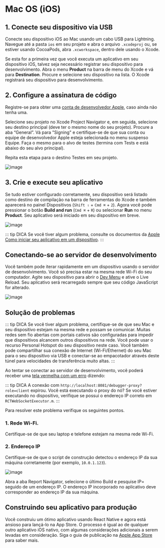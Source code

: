 # Mac OS (iOS)

## 1. Conecte seu dispositivo via USB

Conecte seu dispositivo iOS ao Mac usando um cabo USB para Lightning. Navegue até a pasta `ios` em seu projeto e abra o arquivo `.xcodeproj` ou, se estiver usando CocoaPods, abra `.xcworkspace`, dentro dele usando o Xcode.

Se esta for a primeira vez que você executa um aplicativo em seu dispositivo iOS, talvez seja necessário registrar seu dispositivo para desenvolvimento. Abra o menu **Product** na barra de menu do Xcode e vá para **Destination**. Procure e selecione seu dispositivo na lista. O Xcode registrará seu dispositivo para desenvolvimento.

## 2. Configure a assinatura de código

Registre-se para obter uma [conta de desenvolvedor Apple](https://developer.apple.com/), caso ainda não tenha uma.

Selecione seu projeto no Xcode Project Navigator e, em seguida, selecione seu destino principal (deve ter o mesmo nome do seu projeto). Procure a aba “General”. Vá para "Signing" e certifique-se de que sua conta ou equipe de desenvolvedor Apple esteja selecionada no menu suspenso Equipe. Faça o mesmo para o alvo de testes (termina com Tests e está abaixo do seu alvo principal).

Repita esta etapa para o destino Testes em seu projeto.

![image](/docs/assets/291728755-273dca85-faa0-47ae-91df-cadf50a8d93c.png)

## 3. Crie e execute seu aplicativo

Se tudo estiver configurado corretamente, seu dispositivo será listado como destino de compilação na barra de ferramentas do Xcode e também aparecerá no painel Dispositivos (`Shift ⇧` + `Cmd ⌘` + `2`). Agora você pode pressionar o botão **Build and run** (`Cmd ⌘` + `R`) ou selecionar **Run** no menu **Product**. Seu aplicativo será iniciado em seu dispositivo em breve.

![image](/docs/assets/291729573-749ebf4e-e79c-40ba-aba4-d53d68980d2e.png)

::: tip DICA
Se você tiver algum problema, consulte os documentos da [Apple Como iniciar seu aplicativo em um dispositivo](https://developer.apple.com/library/content/documentation/IDEs/Conceptual/AppDistributionGuide/LaunchingYourApponDevices/LaunchingYourApponDevices.html#//apple_ref/doc/uid/TP40012582-CH27-SW4).
:::

## Conectando-se ao servidor de desenvolvimento

Você também pode iterar rapidamente em um dispositivo usando o servidor de desenvolvimento. Você só precisa estar na mesma rede Wi-Fi do seu computador. Agite seu dispositivo para abrir o [Dev Menu](/docs/debugging.md) e ative o Live Reload. Seu aplicativo será recarregado sempre que seu código JavaScript for alterado.

![image](/docs/assets/291729726-29d54dfe-1e52-4825-a725-72ef104637f6.png)

## Solução de problemas

::: tip DICA
Se você tiver algum problema, certifique-se de que seu Mac e seu dispositivo estejam na mesma rede e possam se comunicar. Muitas redes sem fio abertas com portais cativos são configuradas para impedir que dispositivos alcancem outros dispositivos na rede. Você pode usar o recurso Personal Hotspot do seu dispositivo neste caso. Você também pode compartilhar sua conexão de Internet (Wi-Fi/Ethernet) do seu Mac para o seu dispositivo via USB e conectar-se ao empacotador através deste túnel para velocidades de transferência muito altas.
:::

Ao tentar se conectar ao servidor de desenvolvimento, você poderá receber uma [tela vermelha com um erro](/docs/debugging.md) dizendo:

::: tip DICA
A conexão com `http://localhost:8081/debugger-proxy?role=client` expirou. Você está executando o proxy do nó? Se você estiver executando no dispositivo, verifique se possui o endereço IP correto em `RCTWebSocketExecutor.m`.
:::

Para resolver este problema verifique os seguintes pontos.

### 1. Rede Wi-Fi.
Certifique-se de que seu laptop e telefone estejam na mesma rede Wi-Fi.

### 2. Endereço IP
Certifique-se de que o script de construção detectou o endereço IP da sua máquina corretamente (por exemplo, `10.0.1.123`).

![image](/docs/assets/291731440-2a8a10d3-4846-4c5a-8596-b4fcd74b8557.png)

Abra a aba Report Navigator, selecione o último Build e pesquise IP= seguido de um endereço IP. O endereço IP incorporado no aplicativo deve corresponder ao endereço IP da sua máquina.

## Construindo seu aplicativo para produção
Você construiu um ótimo aplicativo usando React Native e agora está ansioso para lançá-lo na App Store. O processo é igual ao de qualquer outro aplicativo iOS nativo, com algumas considerações adicionais a serem levadas em consideração. Siga o guia de publicação na [Apple App Store](/docs/publishing-to-app-store.md) para saber mais.
